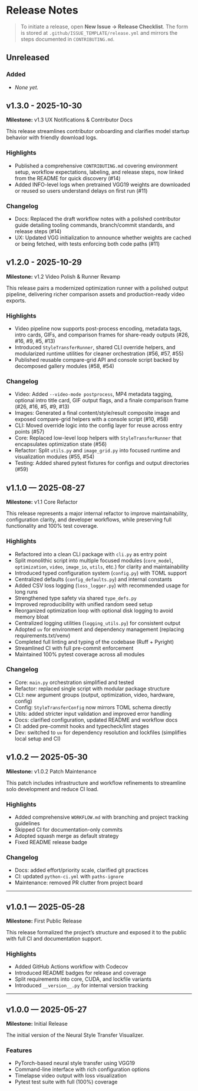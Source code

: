 # Release Notes

> To initiate a release, open **New Issue -> Release Checklist**. The form is
> stored at `.github/ISSUE_TEMPLATE/release.yml` and mirrors the steps documented
> in `CONTRIBUTING.md`.

## Unreleased

### Added

- _None yet._

## v1.3.0 - 2025-10-30

**Milestone:** v1.3 UX Notifications & Contributor Docs

This release streamlines contributor onboarding and clarifies model startup
behavior with friendly download logs.

### Highlights

- Published a comprehensive `CONTRIBUTING.md` covering environment setup,
  workflow expectations, labeling, and release steps, now linked from the README
  for quick discovery (#14)
- Added INFO-level logs when pretrained VGG19 weights are downloaded or reused
  so users understand delays on first run (#11)

### Changelog

- Docs: Replaced the draft workflow notes with a polished contributor guide
  detailing tooling commands, branch/commit standards, and release steps (#14)
- UX: Updated VGG initialization to announce whether weights are cached or being
  fetched, with tests enforcing both code paths (#11)

## v1.2.0 - 2025-10-29

**Milestone:** v1.2 Video Polish & Runner Revamp

This release pairs a modernized optimization runner with a polished output pipeline,
delivering richer comparison assets and production-ready video exports.

### Highlights

- Video pipeline now supports post-process encoding, metadata tags, intro
  cards, GIFs, and comparison frames for share-ready outputs (#26, #16, #9,
  #5, #13)
- Introduced `StyleTransferRunner`, shared CLI override helpers, and
  modularized runtime utilities for cleaner orchestration (#56, #57, #55)
- Published reusable compare-grid API and console script backed by decomposed gallery
  modules (#58, #54)

### Changelog

- Video: Added `--video-mode postprocess`, MP4 metadata tagging, optional intro
  title card, GIF output flags, and a finale comparison frame (#26, #16, #5, #9,
  #13)
- Images: Generated a final content/style/result composite image and exposed compare-grid
  helpers with a console script (#10, #58)
- CLI: Moved override logic into the config layer for reuse across entry points (#57)
- Core: Replaced low-level loop helpers with `StyleTransferRunner` that encapsulates
  optimization state (#56)
- Refactor: Split `utils.py` and `image_grid.py` into focused runtime and visualization
  modules (#55, #54)
- Testing: Added shared pytest fixtures for configs and output directories (#59)

## v1.1.0 — 2025-08-27

**Milestone:** v1.1 Core Refactor

This release represents a major internal refactor to improve
maintainability, configuration clarity, and developer workflows,
while preserving full functionality and 100% test coverage.

### Highlights

- Refactored into a clean CLI package with `cli.py` as entry point
- Split monolithic script into multiple focused modules (`core_model`,
  `optimization`, `video`, `image_io`, `utils`, etc.) for clarity and
  maintainability
- Introduced typed configuration system (`config.py`) with TOML support
- Centralized defaults (`config_defaults.py`) and internal constants
- Added CSV loss logging (`loss_logger.py`) with recommended usage for
  long runs
- Strengthened type safety via shared `type_defs.py`
- Improved reproducibility with unified random seed setup
- Reorganized optimization loop with optional disk logging to avoid
  memory bloat
- Centralized logging utilities (`logging_utils.py`) for consistent
  output
- Adopted `uv` for environment and dependency management (replacing
  requirements.txt/venv)
- Completed full linting and typing of the codebase (Ruff + Pyright)
- Streamlined CI with full pre-commit enforcement
- Maintained 100% pytest coverage across all modules

### Changelog

- Core: `main.py` orchestration simplified and tested
- Refactor: replaced single script with modular package structure
- CLI: new argument groups (output, optimization, video, hardware, config)
- Config: `StyleTransferConfig` now mirrors TOML schema directly
- Utils: added stricter input validation and improved error handling
- Docs: clarified configuration, updated README and workflow docs
- CI: added pre-commit hooks and typecheck/lint stages
- Dev: switched to `uv` for dependency resolution and lockfiles
  (simplifies local setup and CI)

## v1.0.2 — 2025-05-30

**Milestone:** v1.0.2 Patch Maintenance

This patch includes infrastructure and workflow refinements to streamline solo
development and reduce CI load.

### Highlights

- Added comprehensive `WORKFLOW.md` with branching and project tracking guidelines
- Skipped CI for documentation-only commits
- Adopted squash merge as default strategy
- Fixed README release badge

### Changelog

- Docs: added effort/priority scale, clarified git practices
- CI: updated `python-ci.yml` with `paths-ignore`
- Maintenance: removed PR clutter from project board

---

## v1.0.1 — 2025-05-28

**Milestone:** First Public Release

This release formalized the project’s structure and exposed it to the public
with full CI and documentation support.

### Highlights

- Added GitHub Actions workflow with Codecov
- Introduced README badges for release and coverage
- Split requirements into core, CUDA, and lockfile variants
- Introduced `__version__.py` for internal version tracking

---

## v1.0.0 — 2025-05-27

**Milestone:** Initial Release

The initial version of the Neural Style Transfer Visualizer.

### Features

- PyTorch-based neural style transfer using VGG19
- Command-line interface with rich configuration options
- Timelapse video output with loss visualization
- Pytest test suite with full (100%) coverage
